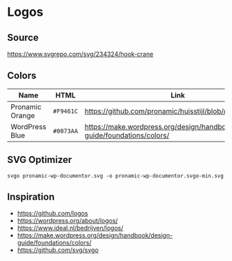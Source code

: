 # Logos

## Source

https://www.svgrepo.com/svg/234324/hook-crane

## Colors

Name            | HTML      | Link
--------------- | --------- | ----
Pronamic Orange | `#F9461C` | https://github.com/pronamic/huisstijl/blob/master/info.txt
WordPress Blue  | `#0073AA` | https://make.wordpress.org/design/handbook/design-guide/foundations/colors/

## SVG Optimizer

```
svgo pronamic-wp-documentor.svg -o pronamic-wp-documentor.svgo-min.svg
```

## Inspiration

- https://github.com/logos
- https://wordpress.org/about/logos/
- https://www.ideal.nl/bedrijven/logos/
- https://make.wordpress.org/design/handbook/design-guide/foundations/colors/
- https://github.com/svg/svgo
